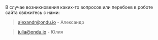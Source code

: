 В случае возникновения каких-то вопросов или перебоев в роботе сайта свяжитесь с нами:

> alexandr@ondu.io - Александр

> julia@ondu.io - Юлия